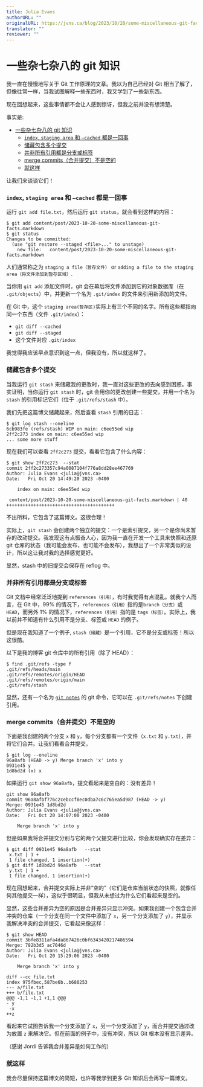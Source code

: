 ```yaml
---
title: Julia Evans
authorURL: ""
originalURL: https://jvns.ca/blog/2023/10/20/some-miscellaneous-git-facts/
translator: ""
reviewer: ""
---
```


# 一些杂七杂八的 git 知识

我一直在慢慢地写关于 Git 工作原理的文章。我以为自己已经对 Git 相当了解了，但像往常一样，当我试图解释一些东西时，我又学到了一些新东西。

现在回想起来，这些事情都不会让人感到惊讶，但我之前并没有想清楚。

事实是:

- [一些杂七杂八的 git 知识](#一些杂七杂八的-git-知识)
    - [`index`, `staging area` 和 `–cached` 都是一回事](#index-staging-area-和-cached-都是一回事)
    - [储藏包含多个提交](#储藏包含多个提交)
    - [并非所有引用都是分支或标签](#并非所有引用都是分支或标签)
    - [merge commits（合并提交）不是空的](#merge-commits合并提交不是空的)
    - [就这样](#就这样)

让我们来谈谈它们！

<!-- more -->

### `index`, `staging area` 和 `–cached` 都是一回事

运行 `git add file.txt`，然后运行 `git status`，就会看到这样的内容：

```shell
$ git add content/post/2023-10-20-some-miscellaneous-git-facts.markdown
$ git status
Changes to be committed:
  (use "git restore --staged <file>..." to unstage)
	new file:   content/post/2023-10-20-some-miscellaneous-git-facts.markdown
```

人们通常称之为 `staging a file（暂存文件）` or `adding a file to the staging area（将文件添加到暂存区域）`.

当你用 `git add` 添加文件时，git 会在幕后将文件添加到它的对象数据库（在 `.git/objects`）中，并更新一个名为 `.git/index` 的文件来引用新添加的文件。

在 Git 中，这个 `staging area(暂存区)`实际上有三个不同的名字。所有这些都指向同一个东西（文件 `.git/index`）：

-   `git diff --cached`
-   `git diff --staged`
-   这个文件对应 `.git/index`

我觉得我应该早点意识到这一点，但我没有，所以就这样了。

### 储藏包含多个提交

当我运行 `git stash` 来储藏我的更改时，我一直对这些更改的去向感到困惑。事实证明，当你运行 `git stash` 时，git 会用你的更改创建一些提交，并用一个名为 `stash` 的引用标记它们（位于 `.git/refs/stash` 中）。 

我们先把这篇博文储藏起来，然后查看 `stash` 引用的日志： 

```shell
$ git log stash --oneline
6cb983fe (refs/stash) WIP on main: c6ee55ed wip
2ff2c273 index on main: c6ee55ed wip
... some more stuff
```

现在我们可以查看 `2ff2c273` 提交，看看它包含了什么内容：

```shell
$ git show 2ff2c273  --stat
commit 2ff2c273357c94a0087104f776a8dd28ee467769
Author: Julia Evans <julia@jvns.ca>
Date:   Fri Oct 20 14:49:20 2023 -0400

    index on main: c6ee55ed wip

 content/post/2023-10-20-some-miscellaneous-git-facts.markdown | 40 ++++++++++++++++++++++++++++++++++++++++
```

不出所料，它包含了这篇博文。这很合理！

实际上，`git stash` 会创建两个独立的提交：一个是索引提交，另一个是你尚未暂存的改动提交。我发现这有点振奋人心，因为我一直在开发一个工具来快照和还原 git 仓库的状态（我可能会发布，也可能不会发布），我想出了一个非常类似的设计，所以这让我对我的选择感觉更好。

显然，stash 中的旧提交会保存在 reflog 中。

### 并非所有引用都是分支或标签

Git 文档中经常泛泛地提到 `references（引用）`，有时我觉得有点混乱。就我个人而言，在 Git 中，99% 的情况下，`references（引用）`指的是`branch（分支）`或 `HEAD`，而另外 1% 的情况下，`references（引用）`指的是 `tags（标签）`。实际上，我以前并不知道有什么引用不是分支、标签或 `HEAD` 的例子。

但是现在我知道了一个例子, `stash（储藏）`是一个引用，它不是分支或标签！所以这很酷。

以下是我的博客 git 仓库中的所有引用（除了 HEAD）：

```shell
$ find .git/refs -type f
.git/refs/heads/main
.git/refs/remotes/origin/HEAD
.git/refs/remotes/origin/main
.git/refs/stash
```

显然，还有一个名为 [`git notes`](https://tylercipriani.com/blog/2022/11/19/git-notes-gits-coolest-most-unloved-feature/) 的 git 命令，它可以在 `.git/refs/notes` 下创建引用。 

### merge commits（合并提交）不是空的

下面是我创建的两个分支 `x` 和 `y`，每个分支都有一个文件（`x.txt` 和 `y.txt`），并将它们合并。让我们看看合并提交。

```shell
$ git log --oneline
96a8afb (HEAD -> y) Merge branch 'x' into y
0931e45 y
1d8bd2d (x) x
```

如果运行 `git show 96a8afb`，提交看起来是空白的：没有差异！

```shell
git show 96a8afb
commit 96a8afbf776c2cebccf8ec0dba7c6c765ea5d987 (HEAD -> y)
Merge: 0931e45 1d8bd2d
Author: Julia Evans <julia@jvns.ca>
Date:   Fri Oct 20 14:07:00 2023 -0400

    Merge branch 'x' into y
```

但是如果我将合并提交分别与它的两个父提交进行比较，你会发现确实存在差异： 

```shell
$ git diff 0931e45 96a8afb   --stat
 x.txt | 1 +
 1 file changed, 1 insertion(+)
$ git diff 1d8bd2d 96a8afb   --stat
 y.txt | 1 +
 1 file changed, 1 insertion(+)
```

现在回想起来，合并提交实际上并非“空的”（它们是仓库当前状态的快照，就像任何其他提交一样），这似乎很明显，但我从未想过为什么它们看起来是空的。

显然，这些合并差异为空的原因是合并差异只显示冲突。如果我创建一个包含合并冲突的仓库（一个分支在同一个文件中添加了 `x`，另一个分支添加了 `y`），并显示我解决冲突的合并提交，它看起来像这样： 

```shell
$ git show HEAD
commit 3bfe8311afa4da867426c0bf6343420217486594
Merge: 782b3d5 ac7046d
Author: Julia Evans <julia@jvns.ca>
Date:   Fri Oct 20 15:29:06 2023 -0400

    Merge branch 'x' into y

diff --cc file.txt
index 975fbec,587be6b..b680253
--- a/file.txt
+++ b/file.txt
@@@ -1,1 -1,1 +1,1 @@@
- y
 -x
++z
```

看起来它试图告诉我一个分支添加了 `x`，另一个分支添加了 `y`，而合并提交通过改为放置 `z` 来解决它。但在前面的例子中，没有冲突，所以 Git 根本没有显示差异。

（感谢 Jordi 告诉我合并差异是如何工作的） 

### 就这样

我会尽量保持这篇博文的简短，也许等我学到更多 Git 知识后会再写一篇博文。
